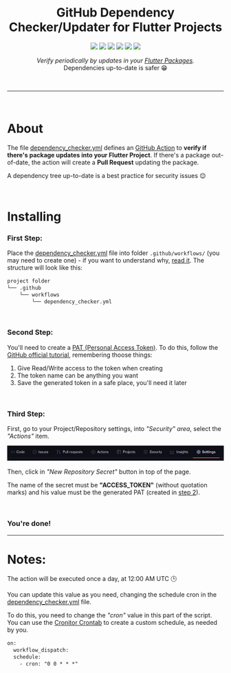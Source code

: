 <h1 align="center">GitHub Dependency Checker/Updater for Flutter Projects</h1>

<p align="center">

<img src="https://img.shields.io/badge/made%20by-TaylorHo-blue.svg" >

<img src="https://badges.frapsoft.com/os/v1/open-source.svg?v=103" >

<img src="https://img.shields.io/github/stars/TaylorHo/flutter-package-update-checker.svg?style=flat">

<img src="https://img.shields.io/github/languages/top/TaylorHo/flutter-package-update-checker.svg">

<img src="https://img.shields.io/github/issues/TaylorHo/flutter-package-update-checker.svg">

<img src="https://img.shields.io/badge/PRs-welcome-brightgreen.svg?style=flat">
</p>

<p align="center">
  <i>Verify periodically by updates in your <a href="https://pub.dev/">Flutter Packages</a>.</i><br/>
  Dependencies up-to-date is safer 😁
</p>

&nbsp;

---
&nbsp;
# About

The file [dependency_checker.yml](https://github.com/TaylorHo/flutter-package-update-checker/blob/main/dependency_checker.yml) defines an [GitHub Action](https://github.com/features/actions) to **verify if there's package updates into your Flutter Project**.
If there's a package out-of-date, the action will create a **Pull Request** updating the package.

A dependency tree up-to-date is a best practice for security issues 😌

&nbsp;
# Installing

### First Step:
Place the [dependency_checker.yml](https://github.com/TaylorHo/flutter-package-update-checker/blob/main/dependency_checker.yml) file into folder ```.github/workflows/``` (you may need to create one) - if you want to understand why, [read it](https://docs.github.com/en/actions/using-workflows).
The structure will look like this:

```
project folder
└── .github
    └── workflows
        └── dependency_checker.yml
```

&nbsp;
### Second Step:

You'll need to create a [PAT (Personal Access Token)](https://docs.github.com/en/authentication/keeping-your-account-and-data-secure/creating-a-personal-access-token). To do this, follow the [GitHub official tutorial](https://docs.github.com/en/authentication/keeping-your-account-and-data-secure/creating-a-personal-access-token), remembering thoose things:

1. Give Read/Write access to the token when creating
2. The token name can be anything you want
3. Save the generated token in a safe place, you'll need it later

&nbsp;
### Third Step:

First, go to your Project/Repository settings, into *"Security" area*, select the *"Actions"* item.

<p align="center">
  <img src="https://raw.githubusercontent.com/TaylorHo/flutter-package-update-checker/main/images/settings.png" alt="Repository Settings">
</p>

Then, click in *"New Repository Secret"* button in top of the page.

The name of the secret must be **"ACCESS_TOKEN"** (without quotation marks) and his value must be the generated PAT (created in [step 2](#second-step)).

&nbsp;
&nbsp;
### You're done!

---

# Notes:

The action will be executed once a day, at 12:00 AM UTC 🕒

You can update this value as you need, changing the schedule cron in the [dependency_checker.yml](https://github.com/TaylorHo/flutter-package-update-checker/blob/main/dependency_checker.yml) file.

To do this, you need to change the *"cron"* value in this part of the script. You can use the [Cronitor Crontab](https://crontab.guru/) to create a custom schedule, as needed by you.
```
on:
  workflow_dispatch:
  schedule:
    - cron: "0 0 * * *"
```
